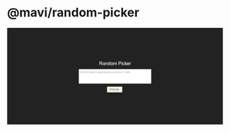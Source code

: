 # @mavi/random-picker

<a align="center" href="https://github.com/mavi/random-picker" target="_blank">  
    <img src="website.png" href="" alt="Example image of Website." />
</a>
